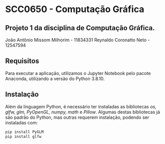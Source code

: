 # SCC0650 - Computação Gráfica

## Projeto 1 da disciplina de Computação Gráfica.

João Antônio Missom Milhorim - 11834331
Reynaldo Coronatto Neto - 12547594

## Requisitos

Para executar a aplicação, utilizamos o Jupyter Notebook pelo pacote Anaconda, utilizando a versão do Python 3.8.10.

## Instalação

Além da linguagem Python, é necessário ter instaladas as bibliotecas *os, glfw, glm, PyOpenGL, numpy, math* e *Pillow*.
Algumas destas bibliotecas já são padrão do Python, mas outras requerem instalação, podendo ser instaladas com:

```bash
pip install PyGLM
pip install glfw
